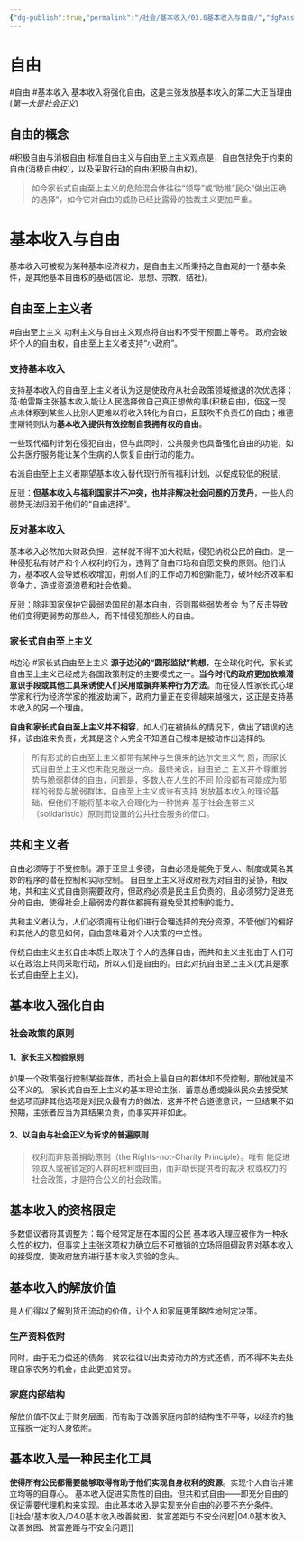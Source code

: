 ```yaml
---
{"dg-publish":true,"permalink":"/社会/基本收入/03.0基本收入与自由/","dgPassFrontmatter":true}
---
```


# 自由
#自由 #基本收入
基本收入将强化自由，这是主张发放基本收入的第二大正当理由(*第一大是社会正义*)
## 自由的概念
#积极自由与消极自由 
标准自由主义与自由至上主义观点是，自由包括免于约束的自由(消极自由权)，以及采取行动的自由(积极自由权)。
>如今家长式自由至上主义的危险混合体往往“领导”或“助推”民众“做出正确的选择”，如今它对自由的威胁已经比露骨的独裁主义更加严重。
# 基本收入与自由
基本收入可被视为某种基本经济权力，是自由主义所秉持之自由观的一个基本条件，是其他基本自由权的基础(言论、思想、宗教、结社)。
## 自由至上主义者
#自由至上主义
功利主义与自由主义观点将自由和不受干预画上等号。
政府会破坏个人的自由权，自由至上主义者支持“小政府”。
### 支持基本收入
支持基本收入的自由至上主义者认为这是使政府从社会政策领域撤退的次优选择；范·帕雷斯主张基本收入能让人民选择做自己真正想做的事(积极自由)，但这一观点未体察到某些人比别人更难以将收入转化为自由，且鼓吹不负责任的自由；维德奎斯特则认为**基本收入提供有效控制自我拥有权的自由**。

一些现代福利计划在侵犯自由，但与此同时，公共服务也具备强化自由的功能，如公共医疗服务能让某个生病的人恢复自由行动的能力。

右派自由至上主义者期望基本收入替代现行所有福利计划，以促成较低的税赋，

反驳：**但基本收入与福利国家并不冲突，也并非解决社会问题的万灵丹**，一些人的弱势无法归因于他们的“自由选择”。
### 反对基本收入
基本收入必然加大财政负担，这样就不得不加大税赋，侵犯纳税公民的自由。是一种侵犯私有财产和个人权利的行为，违背了自由市场和自愿交换的原则。他们认为，基本收入会导致税收增加，削弱人们的工作动力和创新能力，破坏经济效率和竞争力，造成资源浪费和社会依赖。

反驳：除非国家保护它最弱势国民的基本自由，否则那些弱势者会 为了反击导致他们变得更弱势的那些⼈，⽽不惜侵犯那些⼈的⾃由。

### 家长式自由至上主义
#边沁
#家长式自由至上主义
**源于边沁的“圆形监狱”构想**，在全球化时代，家长式自由至上主义已经成为各国政策制定的主要模式之一。**当今时代的政府更加依赖潜意识手段或其他工具来诱使人们采用或摒弃某种行为方法**。而在侵入性家长式心理学家和行为经济学家的推波助澜下，政府力量正在变得越来越强大，这正是支持基本收入的另一个理由。

**自由和家长式自由至上主义并不相容**，如人们在被操纵的情况下，做出了错误的选择，该由谁来负责，尤其是这个人完全不知道自己根本是被动作出选择的。

>所有形式的⾃由⾄上主义都带有某种与⽣俱来的达尔⽂主义⽓ 质，⽽家⻓式⾃由⾄上主义也未能克服这⼀点。最终来说，⾃由⾄上 主义并不尊重弱势与脆弱群体的⾃由，问题是，多数⼈在⼈⽣的不同 阶段都有可能成为那样的弱势与脆弱群体。⾃由⾄上主义或许有⽀持 发放基本收⼊的理论基础，但他们不能将基本收⼊合理化为⼀种抛弃 基于社会连带主义（solidaristic）原则⽽设置的公共社会服务的借⼝。
## 共和主义者
自由必须等于不受控制。源于亚里士多德，自由必须是能免于受人、制度或莫名其妙的程序的潜在控制和实际控制。
自由至上主义将政府视为对自由的妥协，相反地，共和主义式自由则需要政府，但政府必须是民主且负责的，且必须努力促进充分的自由，使得社会上最弱势的群体都拥有避免受其控制的能力。

共和主义者认为，人们必须拥有让他们进行合理选择的充分资源，不管他们的偏好和其他人的意见如何，自由意味着对个人决策的中立性。

传统自由主义主张自由本质上取决于个人的选择自由，而共和主义主张由于人们可以在政治上共同采取行动，所以人们是自由的。由此对抗自由至上主义(尤其是家长式自由至上主义)。

## 基本收入强化自由
### 社会政策的原则
#### 1、家长主义检验原则
如果一个政策强行控制某些群体，而社会上最自由的群体却不受控制，那他就是不公不义的。
家长式自由至上主义的基本理论主张，蓄意怂恿或操纵民众去接受某些选项而非其他选项是对民众最有力的做法，这并不符合道德意识，一旦结果不如预期，主张者应当为其结果负责，而事实并非如此。
#### 2、以自由与社会正义为诉求的普遍原则
>权利⽽⾮慈善捐助原则（the Rights-not-Charity Principle）。唯有 能促进领取⼈或被锁定的⼈群的权利或⾃由，⽽⾮助⻓提供者的裁决 权或权⼒的社会政策，才是符合公义的社会政策。

## 基本收入的资格限定
多数倡议者将其调整为：每个经常定居在本国的公民
基本收入理应被作为一种永久性的权力，但事实上主张这项权力确立后不可撤销的立场将阻碍政界对基本收入的接受度，使政府放弃进行基本收入实验的念头。

## 基本收入的解放价值
是人们得以了解到货币流动的价值，让个人和家庭更策略性地制定决策。
### 生产资料依附
同时，由于无力偿还的债务，贫农往往以出卖劳动力的方式还债，而不得不失去处理自家农务的机会，由此更加贫穷。
### 家庭内部结构
解放价值不仅止于财务层面，而有助于改善家庭内部的结构性不平等，以经济的独立摆脱一定的人身依附。

## 基本收入是一种民主化工具
**使得所有公民都需要能够取得有助于他们实现自身权利的资源**。实现个人自治并建立均等的自尊心。
基本收入促进实质性的自由，但共和式自由——即充分自由的保证需要代理机构来实现。由此基本收入是实现充分自由的必要不充分条件。
[[社会/基本收入/04.0基本收入改善贫困、贫富差距与不安全问题\|04.0基本收入改善贫困、贫富差距与不安全问题]]